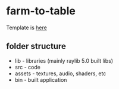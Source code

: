 # farm-to-table
Template is [here](https://github.com/willisplummer/ooga-booga-raylib)

## folder structure
- lib - libraries (mainly raylib 5.0 built libs)
- src - code
- assets - textures, audio, shaders, etc
- bin - built application



